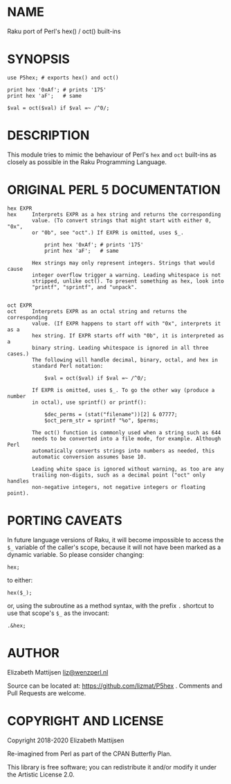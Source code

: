 NAME
====

Raku port of Perl's hex() / oct() built-ins

SYNOPSIS
========

    use P5hex; # exports hex() and oct()

    print hex '0xAf'; # prints '175'
    print hex 'aF';   # same

    $val = oct($val) if $val =~ /^0/;

DESCRIPTION
===========

This module tries to mimic the behaviour of Perl's `hex` and `oct` built-ins as closely as possible in the Raku Programming Language.

ORIGINAL PERL 5 DOCUMENTATION
=============================

    hex EXPR
    hex     Interprets EXPR as a hex string and returns the corresponding
            value. (To convert strings that might start with either 0, "0x",
            or "0b", see "oct".) If EXPR is omitted, uses $_.

                print hex '0xAf'; # prints '175'
                print hex 'aF';   # same

            Hex strings may only represent integers. Strings that would cause
            integer overflow trigger a warning. Leading whitespace is not
            stripped, unlike oct(). To present something as hex, look into
            "printf", "sprintf", and "unpack".


    oct EXPR
    oct     Interprets EXPR as an octal string and returns the corresponding
            value. (If EXPR happens to start off with "0x", interprets it as a
            hex string. If EXPR starts off with "0b", it is interpreted as a
            binary string. Leading whitespace is ignored in all three cases.)
            The following will handle decimal, binary, octal, and hex in
            standard Perl notation:

                $val = oct($val) if $val =~ /^0/;

            If EXPR is omitted, uses $_. To go the other way (produce a number
            in octal), use sprintf() or printf():

                $dec_perms = (stat("filename"))[2] & 07777;
                $oct_perm_str = sprintf "%o", $perms;

            The oct() function is commonly used when a string such as 644
            needs to be converted into a file mode, for example. Although Perl
            automatically converts strings into numbers as needed, this
            automatic conversion assumes base 10.

            Leading white space is ignored without warning, as too are any
            trailing non-digits, such as a decimal point ("oct" only handles
            non-negative integers, not negative integers or floating point).

PORTING CAVEATS
===============

In future language versions of Raku, it will become impossible to access the `$_` variable of the caller's scope, because it will not have been marked as a dynamic variable. So please consider changing:

    hex;

to either:

    hex($_);

or, using the subroutine as a method syntax, with the prefix `.` shortcut to use that scope's `$_` as the invocant:

    .&hex;

AUTHOR
======

Elizabeth Mattijsen <liz@wenzperl.nl>

Source can be located at: https://github.com/lizmat/P5hex . Comments and Pull Requests are welcome.

COPYRIGHT AND LICENSE
=====================

Copyright 2018-2020 Elizabeth Mattijsen

Re-imagined from Perl as part of the CPAN Butterfly Plan.

This library is free software; you can redistribute it and/or modify it under the Artistic License 2.0.

